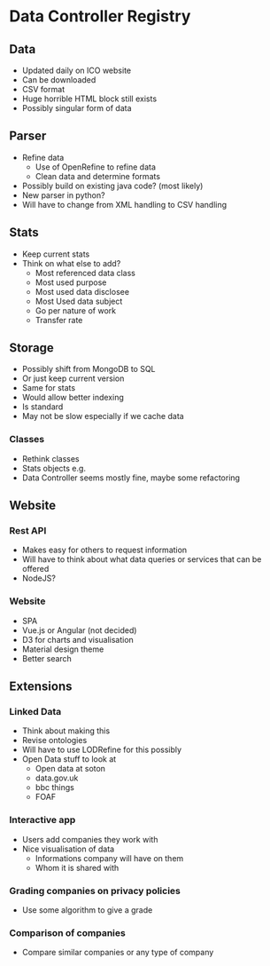 # Data Controller Registry

## Data

- Updated daily on ICO website
- Can be downloaded
- CSV format
- Huge horrible HTML block still exists
- Possibly singular form of data

## Parser

- Refine data
    + Use of OpenRefine to refine data
    + Clean data and determine formats
- Possibly build on existing java code? (most likely)
- New parser in python?
- Will have to change from XML handling to CSV handling


## Stats

- Keep current stats
- Think on what else to add?
    + Most referenced data class
    + Most used purpose
    + Most used data disclosee
    + Most Used data subject
    + Go per nature of work
    + Transfer rate

## Storage

- Possibly shift from MongoDB to SQL
- Or just keep current version
- Same for stats
- Would allow better indexing
- Is standard
- May not be slow especially if we cache data

### Classes

- Rethink classes
- Stats objects e.g.
- Data Controller seems mostly fine, maybe some refactoring

## Website

### Rest API

- Makes easy for others to request information
- Will have to think about what data queries or services that can be offered
- NodeJS?

### Website

- SPA
- Vue.js or Angular (not decided)
- D3 for charts and visualisation
- Material design theme
- Better search

## Extensions

### Linked Data

- Think about making this
- Revise ontologies
- Will have to use LODRefine for this possibly
- Open Data stuff to look at
    + Open data at soton
    + data.gov.uk
    + bbc things
    + FOAF


### Interactive app

- Users add companies they work with
- Nice visualisation of data
    + Informations company will have on them
    + Whom it is shared with

### Grading companies on privacy policies

- Use some algorithm to give a grade

### Comparison of companies

- Compare similar companies or any type of company